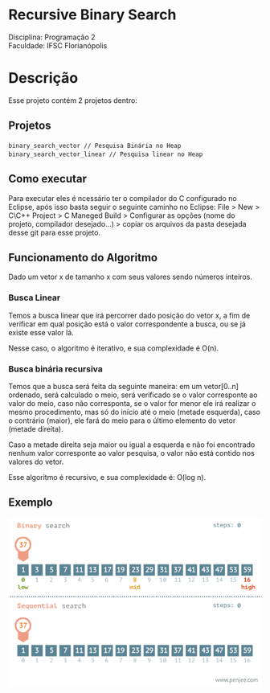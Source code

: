 # Recursive Binary Search
Disciplina: Programação 2 <br />
Faculdade: IFSC Florianópolis

# Descrição
Esse projeto contém 2 projetos dentro: <br />

## Projetos
`binary_search_vector // Pesquisa Binária no Heap` <br />
`binary_search_vector_linear // Pesquisa linear no Heap`

## Como executar
Para executar eles é ncessário ter o compilador do C configurado no Eclipse, após isso basta seguir o seguinte caminho no Eclipse: File > New > C\C++ Project > C Maneged Build > Configurar as opções (nome do projeto, compilador desejado...) > copiar os arquivos da pasta desejada desse git para esse projeto.

## Funcionamento do Algoritmo
Dado um vetor x de tamanho x com seus valores sendo números inteiros.
### Busca Linear
Temos a busca linear que irá percorrer dado posição do vetor x, a fim de verificar em qual posição está o valor correspondente a busca, ou se já existe esse valor lá. <br />

Nesse caso, o algoritmo é iterativo, e sua complexidade é O(n).

### Busca binária recursiva
Temos que a busca será feita da seguinte maneira: em um vetor[0..n] ordenado, será calculado o meio, será  verificado se o valor corresponte ao valor do meio, caso não corresponta, se o valor for menor ele irá realizar o mesmo procedimento, mas só do início até o meio (metade esquerda), caso o contrário (maior), ele fará do meio para o último elemento do vetor (metade direita). <br />

Caso a metade direita seja maior ou igual a esquerda e não foi encontrado nenhum valor corresponte ao valor pesquisa, o valor não está contido nos valores do vetor. <br />

Esse algoritmo é recursivo, e sua complexidade é: O(log n).

## Exemplo
![Comparação entre a busca linear e a busca binária](Extras/search.gif)